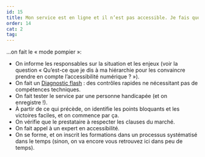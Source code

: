 ```yaml
---
id: 15
title: Mon service est en ligne et il n’est pas accessible. Je fais quoi ?
order: 14 
cat: 2
tag:
---
```

…on fait le «&nbsp;mode pompier&nbsp;»:

- On informe les responsables sur la situation et les enjeux (voir la question «&nbsp;Qu’est-ce que je dis à ma hiérarchie pour les convaincre prendre en compte l’accessibilité numérique ?&nbsp;»).
- On fait un [Diagnostic flash](/outils/diagnostic-flash/)&nbsp;: des contrôles rapides ne nécessitant pas de compétences techniques.
- On fait tester le service par une personne handicapée (et on enregistre&nbsp;!).
- À partir de ce qui précède, on identifie les points bloquants et les victoires faciles, et on commence par ça.
- On vérifie que le prestataire à respecter les clauses du marché.
- On fait appel à un expert en accessibilité.
- On se forme, et on inscrit les formations dans un processus systématisé dans le temps (sinon, on va encore vous retrouvez ici dans peu de temps).
